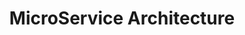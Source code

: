 ---
layout: "writing_by_category"
category: "MSA"

# url에 대문자 섞이면 post와 연결이 안됨
permalink: "/writing/category/msa/"

## Logo 이미지 경로
header-img: "assets/category/MSA/MSA-logo.png"

## Logo 동영상 경로
# header-video: "assets/video/JavaScript.mp4"

title: "MicroService Architecture"
---
